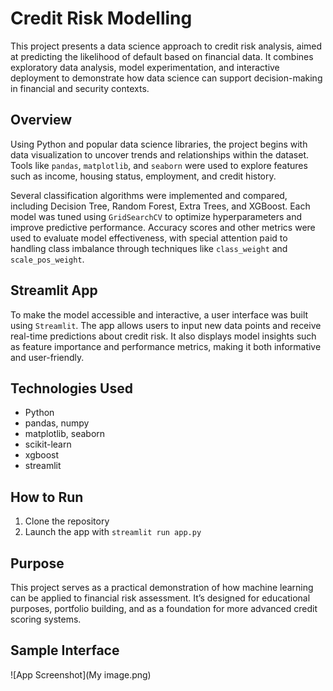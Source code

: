 # Credit Risk Modelling

This project presents a data science approach to credit risk analysis, aimed at predicting the likelihood of default based on financial data. It combines exploratory data analysis, model experimentation, and interactive deployment to demonstrate how data science can support decision-making in financial and security contexts.

## Overview

Using Python and popular data science libraries, the project begins with data visualization to uncover trends and relationships within the dataset. Tools like `pandas`, `matplotlib`, and `seaborn` were used to explore features such as income, housing status, employment, and credit history.

Several classification algorithms were implemented and compared, including Decision Tree, Random Forest, Extra Trees, and XGBoost. Each model was tuned using `GridSearchCV` to optimize hyperparameters and improve predictive performance. Accuracy scores and other metrics were used to evaluate model effectiveness, with special attention paid to handling class imbalance through techniques like `class_weight` and `scale_pos_weight`.

## Streamlit App

To make the model accessible and interactive, a user interface was built using `Streamlit`. The app allows users to input new data points and receive real-time predictions about credit risk. It also displays model insights such as feature importance and performance metrics, making it both informative and user-friendly.

## Technologies Used

- Python
- pandas, numpy
- matplotlib, seaborn
- scikit-learn
- xgboost
- streamlit

## How to Run

1. Clone the repository
2. Launch the app with `streamlit run app.py`

## Purpose

This project serves as a practical demonstration of how machine learning can be applied to financial risk assessment. It’s designed for educational purposes, portfolio building, and as a foundation for more advanced credit scoring systems. 

## Sample Interface
![App Screenshot](My image.png)



